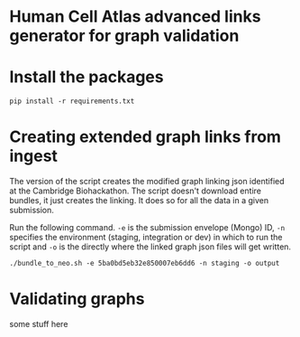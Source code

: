 # Human Cell Atlas advanced links generator for graph validation


# Install the packages

`pip install -r requirements.txt`



# Creating extended graph links from ingest

The version of the script creates the modified graph linking json identified at the Cambridge Biohackathon. The script doesn't download entire bundles, it just creates the linking. It does so for all the data in a given submission.

Run the following command. `-e` is the submission envelope (Mongo) ID, `-n` specifies the environment (staging, integration or dev) in which to run the script and `-o` is the directly where the linked graph json files will get written.

`./bundle_to_neo.sh -e 5ba0bd5eb32e850007eb6dd6 -n staging -o output`


# Validating graphs

some stuff here
